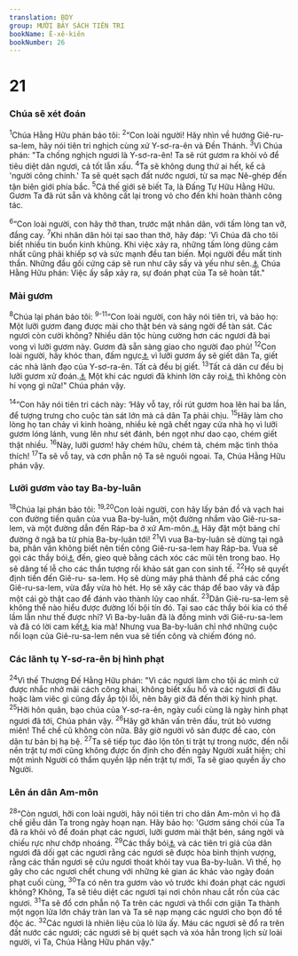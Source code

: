 ```yaml
---
translation: BDY
group: MƯỜI BẢY SÁCH TIÊN TRI
bookName: Ê-xê-kiên 
bookNumber: 26
---
```


<div class="title"><h1>21</h1><h3>Chúa sẽ xét đoán</h3></div>
<p><sup>1</sup>Chúa Hằng Hữu phán bảo tôi: <sup>2</sup>“Con loài người! Hãy nhìn về hướng Giê-ru-sa-lem, hãy nói tiên tri nghịch cùng xứ Y-sơ-ra-ên và Đền Thánh. <sup>3</sup>Vì Chúa phán: &#34;Ta chống nghịch ngươi là Y-sơ-ra-ên! Ta sẽ rút gươm ra khỏi vỏ để tiêu diệt dân ngươi, cả tốt lẫn xấu. <sup>4</sup>Ta sẽ không dung thứ ai hết, kể cả &#39;người công chính.&#39; Ta sẽ quét sạch đất nước ngươi, từ sa mạc Nê-ghép đến tận biên giới phía bắc. <sup>5</sup>Cả thế giới sẽ biết Ta, là Đấng Tự Hữu Hằng Hữu. Gươm Ta đã rút sẵn và không cất lại trong vỏ cho đến khi hoàn thành công tác.</p><p><sup>6</sup>“Con loài người, con hãy thở than, trước mặt nhân dân, với tấm lòng tan vỡ, đắng cay. <sup>7</sup>Khi nhân dân hỏi tại sao than thở, hãy đáp: &#39;Vì Chúa đã cho tôi biết nhiều tin buồn kinh khủng. Khi việc xảy ra, những tấm lòng dũng cảm nhất cũng phải khiếp sợ và sức mạnh đều tan biến. Mọi người đều mất tinh thần. Những đầu gối cứng cáp sẽ run như cây sấy và yếu như sên.<a href="#" data-toggle="tooltip" data-placement="bottom" title="Nt như nước">⚓</a> Chúa Hằng Hữu phán: Việc ấy sắp xảy ra, sự đoán phạt của Ta sẽ hoàn tất.&#34;</p><div class="title"><h3>Mài gươm</h3></div>
<p><sup>8</sup>Chúa lại phán bảo tôi: <sup>9-11</sup>“Con loài người, con hãy nói tiên tri, và bảo họ: Một lưỡi gươm đang được mài cho thật bén và sáng ngời để tàn sát. Các ngươi còn cười không? Nhiều dân tộc hùng cường hơn các ngươi đã bại vong vì lưỡi gươm này. Gươm đã sẵn sàng giao cho người đao phủ! <sup>12</sup>Con loài người, hãy khóc than, đấm ngực<a href="#" data-toggle="tooltip" data-placement="bottom" title="Nt vỗ đùi">⚓</a> vì lưỡi gươm ấy sẽ giết dân Ta, giết các nhà lãnh đạo của Y-sơ-ra-ên. Tất cả đều bị giết. <sup>13</sup>Tất cả dân cư đều bị lưỡi gươm xử đoán.<a href="#" data-toggle="tooltip" data-placement="bottom" title="Ctd thử nghiệm">⚓</a> Một khi các ngươi đã khinh lờn cây roi<a href="#" data-toggle="tooltip" data-placement="bottom" title="Nt gậy">⚓</a> thì không còn hi vọng gì nữa!&#34; Chúa phán vậy.</p><p><sup>14</sup>“Con hãy nói tiên tri cách này: ‘Hãy vỗ tay, rồi rút gươm hoa lên hai ba lần, để tượng trưng cho cuộc tàn sát lớn mà cả dân Ta phải chịu. <sup>15</sup>Hãy làm cho lòng họ tan chảy vì kinh hoàng, nhiều kẻ ngã chết ngay cửa nhà họ vì lưỡi gươm lóng lánh, vung lên như sét đánh, bén ngọt như dao cạo, chém giết thật nhiều. <sup>16</sup>Này, lưỡi gươm! hãy chém hữu, chém tả, chém mặc tình thỏa thích! <sup>17</sup>Ta sẽ vỗ tay, và cơn phẫn nộ Ta sẽ nguôi ngoai. Ta, Chúa Hằng Hữu phán vậy.</p><div class="title"><h3>Lưỡi gươm vào tay Ba-by-luân</h3></div>
<p><sup>18</sup>Chúa lại phán bảo tôi: <sup>19,20</sup>Con loài người, con hãy lấy bản đồ và vạch hai con đường tiến quân của vua Ba-by-luân, một đường nhắm vào Giê-ru-sa-lem, và một đường dẫn đến Ráp-ba ở xứ Am-môn.<a href="#" data-toggle="tooltip" data-placement="bottom" title="thuộc nước Jordan ngày nay">⚓</a> Hãy đặt một bảng chỉ đường ở ngã ba từ phía Ba-by-luân tới! <sup>21</sup>Vì vua Ba-by-luân sẽ dừng tại ngã ba, phân vân không biết nên tiến công Giê-ru-sa-lem hay Ráp-ba. Vua sẽ gọi các thầy bói<a href="#" data-toggle="tooltip" data-placement="bottom" title="Ctd phù thủy">⚓</a> đến, gieo quẻ bằng cách xóc các mũi tên trong bao. Họ sẽ dâng tế lễ cho các thần tượng rồi khảo sát gan con sinh tế. <sup>22</sup>Họ sẽ quyết định tiến đến Giê-ru- sa-lem. Họ sẽ dùng máy phá thành để phá các cổng Giê-ru-sa-lem, vừa đẩy vừa hò hét. Họ sẽ xây các tháp để bao vây và đắp một cái gò thật cao để đánh vào thành lũy cao nhất. <sup>23</sup>Dân Giê-ru-sa-lem sẽ không thể nào hiểu được đường lối bội tín đó. Tại sao các thầy bói kia có thể lầm lẫn như thế được nhỉ? Vì Ba-by-luân đã là đồng minh với Giê-ru-sa-lem và đã có lời cam kết<a href="#" data-toggle="tooltip" data-placement="bottom" title="Nt thề cách nghiêm">⚓</a> kia mà! Nhưng vua Ba-by-luân chỉ nhớ những cuộc nổi loạn của Giê-ru-sa-lem nên vua sẽ tiến công và chiếm đóng nó.</p><div class="title"><h3>Các lãnh tụ Y-sơ-ra-ên bị hình phạt</h3></div>
<p><sup>24</sup>Vì thế Thượng Đế Hằng Hữu phán: &#34;Vì các ngươi làm cho tội ác mình cứ được nhắc nhở mãi cách công khai, không biết xấu hổ và các ngươi đi đâu hoặc làm viêc gì cũng đầy ắp tội lỗi, nên bây giờ đã đến thời kỳ hình phạt. <sup>25</sup>Hỡi hôn quân, bạo chúa của Y-sơ-ra-ên, ngày cuối cùng là ngày hình phạt ngươi đã tới, Chúa phán vậy. <sup>26</sup>Hãy gỡ khăn vấn trên đầu, trút bỏ vương miên! Thể chế cũ không còn nữa. Bây giờ người vô sản được đề cao, còn dân tư bản bị hạ bệ. <sup>27</sup>Ta sẽ tiếp tục đảo lộn tôn ti trật tự trong nước, đền nỗi nền trật tự mới cũng không được ổn định cho đến ngày Người xuất hiện; chỉ một mình Người có thẩm quyền lập nền trật tự mới, Ta sẽ giao quyền ấy cho Người.</p><div class="title"><h3>Lên án dân Am-môn</h3></div>
<p><sup>28</sup>“Còn ngươi, hỡi con loài người, hãy nói tiên tri cho dân Am-môn vì họ đã chế giễu dân Ta trong ngày hoạn nạn. Hãy bảo họ: &#39;Gươm sáng chói của Ta đã ra khỏi vỏ để đoán phạt các ngươi, lưỡi gươm mài thật bén, sáng ngời và chiếu rực như chớp nhoáng. <sup>29</sup>Các thầy bói<a href="#" data-toggle="tooltip" data-placement="bottom" title="Ctd phù thủy">⚓</a> và các tiên tri giả của dân ngươi đã dối gạt các ngươi rằng các ngươi sẽ được hòa bình thịnh vượng, rằng các thần ngươi sẽ cứu ngươi thoát khỏi tay vua Ba-by-luân. Vì thế, họ gây cho các ngươi chết chung với những kẻ gian ác khác vào ngày đoán phạt cuối cùng, <sup>30</sup>Ta có nên tra gươm vào vỏ trước khi đoán phạt các ngươi không? Không, Ta sẽ tiêu diệt các ngươi tại nơi chôn nhau cắt rốn của các ngươi. <sup>31</sup>Ta sẽ đổ cơn phẫn nộ Ta trên các ngươi và thổi cơn giận Ta thành một ngọn lửa lớn cháy tràn lan và Ta sẽ nạp mạng các ngươi cho bọn đồ tể độc ác. <sup>32</sup>Các ngươi là nhiên liệu của lò lửa ấy. Máu các ngươi sẽ đổ ra trên đất nước các ngươi; các ngươi sẽ bị quét sạch và xóa hẳn trong lịch sử loài người, vì Ta, Chúa Hằng Hữu phán vậy.&#34;</p>